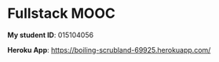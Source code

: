 # Fullstack MOOC
**My student ID**: 015104056

**Heroku App**:
https://boiling-scrubland-69925.herokuapp.com/
